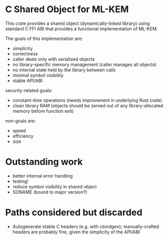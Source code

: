 # C Shared Object for ML-KEM

This crate provides a shared object (dynamically-linked library) using standard C FFI ABI that provides a functional implementation of ML-KEM.

The goals of this implementation are:

- simplicity
- correctness
- caller deals only with serialized objects
- no library-specific memory management (caller manages all objects)
- no internal state held by the library between calls
- minimal symbol visibility
- stable API/ABI

security-related goals:

- constant-time operations (needs improvement in underlying Rust code)
- clean library RAM (objects should be zeroed out of any library-allocated memory before function exit)

non-goals are:

- speed
- efficiency
- size

# Outstanding work

- better internal error handling
- testing!
- reduce symbol visibility in shared object
- SONAME (bound to major version?)

# Paths considered but discarded

- Autogenerate stable C headers (e.g. with cbindgen); manually-crafted headers are probably fine, given the simplicity of the API/ABI
